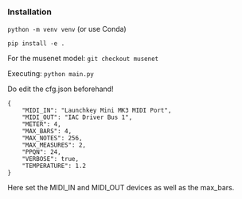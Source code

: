 ### Installation

```python -m venv venv``` (or use Conda)

```pip install -e .```

For the musenet model:
```git checkout musenet```

Executing:
```python main.py```  

Do edit the cfg.json beforehand!
```
{
    "MIDI_IN": "Launchkey Mini MK3 MIDI Port", 
    "MIDI_OUT": "IAC Driver Bus 1",
    "METER": 4,
    "MAX_BARS": 4,
    "MAX_NOTES": 256,
    "MAX_MEASURES": 2,
    "PPQN": 24,
    "VERBOSE": true,
    "TEMPERATURE": 1.2
}
```

Here set the MIDI_IN and MIDI_OUT devices as well as the max_bars.